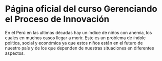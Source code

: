 # Página oficial del curso Gerenciando el Proceso de Innovación

En el Perú en las ultimas décadas hay un índice de niños con anemia, los cuales en muchos casos llegar a morir. Este es un problema de índole política, social y económica ya que estos niños están en el futuro de nuestro país y de los que dependen de nuestras situaciones en diferentes aspectos.
